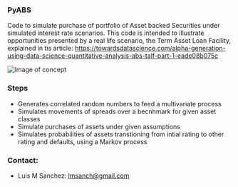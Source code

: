 ### PyABS ###

Code to simulate purchase of portfolio of Asset backed Securities under simulated interest rate scenarios. This code is intended to illustrate opportunities presented by a real life scenario, the Term Asset Loan Facility, explained in tis article: https://towardsdatascience.com/alpha-generation-using-data-science-quantitative-analysis-abs-talf-part-1-eade08b075c

![Image of concept](https://cdn-images-1.medium.com/max/1600/1*oCCkKAlIsenmzFO8wnqZCA.png)

### Steps ###

*   Generates correlated random numbers to feed a multivariate process
*   Simulates movements of spreads over a becnhmark for given asset classes
*   Simulate purchases of assets under given assumptions
*   Simulates probabilities of assets transtioning from intial rating to other rating and defaults, using a Markov process

### Contact: ###
* Luis M Sanchez:	<lmsanch@gmail.com>
